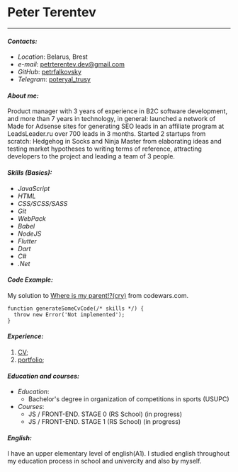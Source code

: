 # **Peter Terentev**
*******************
#### *Contacts:*
* *Location*: Belarus, Brest
* *e-mail*: petrterentev.dev@gmail.com
* *GitHub*: [petrfalkovsky](https://github.com/petrfalkovsky)
* *Telegram*: [poteryal_trusy](https://t.me/poteryal_trusy)
#### *About me:*
Product manager with 3 years of experience in B2C software development, and more than 7 years in technology, in general: launched a network of Made for Adsense sites for generating SEO leads in an affiliate program at LeadsLeader.ru over 700 leads in 3 months. Started 2 startups from scratch: Hedgehog in Socks and Ninja Master from elaborating ideas and testing market hypotheses to writing terms of reference, attracting developers to the project and leading a team of 3 people.
#### *Skills (Basics):*
* *JavaScript*
* *HTML*
* *CSS/SCSS/SASS*
* *Git*
* *WebPack*
* *Babel*
* *NodeJS*
* *Flutter*
* *Dart*
* *C#*
* *.Net*
#### *Code Example:*
My solution to [Where is my parent!?(cry)](https://www.codewars.com/kata/58539230879867a8cd00011c) from codewars.com.
```
function generateSomeCvCode(/* skills */) {
  throw new Error('Not implemented');
}
```
#### *Experience:*
1. [CV](https://petrfalkovsky.github.io/rsschool-cv/);
2. [portfolio](http://petrterentev.site/);

#### *Education and courses:*
* *Education*:
  * Bachelor's degree in organization of competitions in sports (USUPC)
* *Courses*:
  * JS / FRONT-END. STAGE 0 (RS School) (in progress)
  * JS / FRONT-END. STAGE 1 (RS School) (in progress) 

#### *English:*
I have an upper elementary level of english(A1). I studied english throughout my education process in school and univercity and also by myself.
